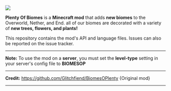 <img data-canonical-src="https://i.imgur.com/HQ2opH6.png" style="max-width: 100%;" src="https://github.com/Itzzyaboyterr0code/PlentyOfBiomes/blob/Master/src/main/resources/assets/biomesoplenty/textures/gui/logo.png?raw=true">

**Plenty Of Biomes** is a **Minecraft mod** that adds **new biomes** to the Overworld, Nether, and End. all of our biomes are decorated with a variety of **new trees, flowers, and plants!**

This repository contains the mod's API and language files. Issues can also be reported on the issue tracker.

-----------------

**Note:** To use the mod on a **server**, you must set the **level-type** setting in your server's config file to **BIOMESOP**

-----------------

**Credit:** https://github.com/Glitchfiend/BiomesOPlenty {Original mod}

-----------------
